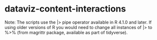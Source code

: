 # dataviz-content-interactions
Note: The scripts use the |> pipe operator available in R 4.1.0 and later. If using older versions of R you would need to change all instances of |> to %>% (from magrittr package, available as part of tidyverse).
